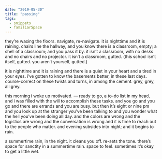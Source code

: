 ```yaml
---
date: "2019-05-30"
title: "passing"
tags:
  - snippets
  - familiarSpace
---
```

they’re waxing the floors. navigate, re-navigate. it is nighttime and it is raining. chairs line the hallway, and you know there is a classroom, empty; a shell of a classroom; and you pass it by. it isn’t a classroom, with no desks and no chairs and no projector. it isn’t a classroom, gutted. (this school isn’t itself, gutted. you aren’t yourself, gutted.)

it is nighttime and it is raining and there is a quiet in your heart and a tired in your eyes. i’ve gotten to know the basements better, in these last days. course-correct on these twists and turns, in among the cement. grey, grey, all grey.

this morning i woke up motivated. — ready to go, a to-do list in my head, and i was filled with the will to accomplish these tasks. and you go and you go and there are errands and you are busy. but then it’s eight or nine pm and you look up at the stranger you’ve been talking to and you wonder what the hell you’ve been doing all day. and the colors are wrong and the logistics are wrong and the conversation is wrong and it is time to reach out to the people who matter. and evening subsides into night; and it begins to rain.

a summertime rain, in the night. it cleans you off. re-sets the tone. there’s space for sanctity in a summertime rain. space to feel. sometimes it’s okay to get a little wet.
